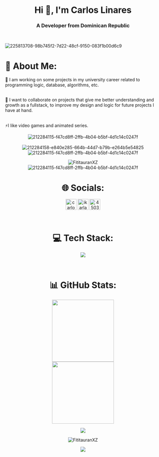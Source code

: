 <h1 align="center">Hi 👋, I'm Carlos Linares</h1>
<h3 align="center">A Developer from Dominican Republic</h3> <br> 


![225813708-98b745f2-7d22-48cf-9150-083f1b00d6c9](https://github.com/KarlangaXZ/KarlangaXZ/assets/81537142/f5dfb3bb-e422-4b7f-aa6a-5057e12e8813)


# 💫 About Me:
🔭 I am working on some projects in my university career related to programming logic, database, algorithms, etc.<br><br>

👯 I want to collaborate on projects that give me better understanding and growth as a fullstack, to improve my design and logic for future projects I have at hand.<br><br>

⚡I like video games and animated series.<br>

<div align="center"> 
  
![212284115-f47cd8ff-2ffb-4b04-b5bf-4d1c14c0247f](https://github.com/KarlangaXZ/KarlangaXZ/assets/81537142/02b6f360-8a36-4f24-acd2-2ae0245a5afa) <br><br>
![212284158-e840e285-664b-44d7-b79b-e264b5e54825](https://github.com/KarlangaXZ/KarlangaXZ/assets/81537142/ac00ee27-59b0-448e-9a38-10d71c640ed5)
![212284115-f47cd8ff-2ffb-4b04-b5bf-4d1c14c0247f](https://github.com/KarlangaXZ/KarlangaXZ/assets/81537142/0d04cda3-d659-4981-9b35-6d5c48be6143) <br>

![FititauranXZ](https://i.giphy.com/media/v1.Y2lkPTc5MGI3NjExejVrM3h1N2tsdGZtaDBmZnRjY2VnaHR5NHp2NGk4a3l2dndydmdocCZlcD12MV9pbnRlcm5hbF9naWZfYnlfaWQmY3Q9Zw/psmk2jPQD9SehTG3bE/giphy.gif)<br>
![212284115-f47cd8ff-2ffb-4b04-b5bf-4d1c14c0247f](https://github.com/KarlangaXZ/KarlangaXZ/assets/81537142/0d04cda3-d659-4981-9b35-6d5c48be6143)

<div>
  
# 🌐 Socials:
<p align="center">
<a href="https://linkedin.com/in/carlosjlinares"  target="_blank"><img align="center" src="https://raw.githubusercontent.com/rahuldkjain/github-profile-readme-generator/master/src/images/icons/Social/linked-in-alt.svg" alt="carlosjlinares" height="auto" width="35"  /></a>
<a href="https://instagram.com/ikarlangaxz"  target="_blank"><img align="center" src="https://raw.githubusercontent.com/rahuldkjain/github-profile-readme-generator/master/src/images/icons/Social/instagram.svg" alt="ikarlangaxz" height="auto" width="35" /></a>
<a href="https://discord.gg/450375779977658369"  target="_blank"><img align="center" src="https://raw.githubusercontent.com/rahuldkjain/github-profile-readme-generator/master/src/images/icons/Social/discord.svg" alt="450375779977658369" height="auto" width="35" /></a>
</p>
<br>

# 💻 Tech Stack:
<p align="center">
  <a href="https://skillicons.dev">
    <img src="https://skillicons.dev/icons?i=html,css,js,ts,cs,java,rust,git,vscode,visualstudio" />
  </a>
</p>
<br>

# 📊 GitHub Stats:
<div align="center"> 
<a href="https://github.com/KarlangaXZ/convoychat">
  <img  height=200 align="center" src="https://github-readme-stats.vercel.app/api/top-langs?username=KarlangaXZ&layout=compact&langs_count=8&card_width=320&theme=radical" />
</a> <br>
<a href="https://github.com/KarlangaXZ/github-readme-stats">
  <img height=200 align="center" src="https://github-readme-stats.vercel.app/api?username=KarlangaXZ&theme=radical" />
</a> <br>

![](https://github-readme-streak-stats.herokuapp.com/?user=Karlangaxz&theme=radical&hide_border=false)<br/>


![FititauranXZ](https://i.giphy.com/media/v1.Y2lkPTc5MGI3NjExdGRnYzFrZGQya2s3c3V2NWNnMzRrMXBjeWxndWM2OGV0cTM1dWZxaCZlcD12MV9pbnRlcm5hbF9naWZfYnlfaWQmY3Q9Zw/ujkHl361tuZ5fPTwcT/giphy.gif)




[![](https://visitcount.itsvg.in/api?id=Karlangaxz&icon=5&color=0)](https://visitcount.itsvg.in)
</div>
